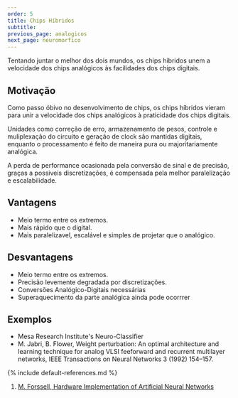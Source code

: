 ```yaml
---
order: 5
title: Chips Híbridos
subtitle:
previous_page: analogicos
next_page: neuromorfico
---
```

Tentando juntar o melhor dos dois mundos, os chips hibridos unem a velocidade dos chips analógicos às facilidades dos chips digitais.

## Motivação
Como passo óbivo no desenvolvimento de chips, os chips híbridos vieram para unir a velocidade dos chips analógicos à praticidade dos chips digitais.

Unidades como correção de erro, armazenamento de pesos, controle e muliplexação do circuito e geração de clock são mantidas digitais, enquanto o processamento é feito de maneira pura ou majoritariamente analógica.

A perda de performance ocasionada pela conversão de sinal e de precisão, graças a possiveis discretizações, é compensada pela melhor paralelização e escalabilidade.

## Vantagens
* Meio termo entre os extremos.
* Mais rápido que o digital.
* Mais paralelizavel, escalável e simples de projetar que o analógico.

## Desvantagens
* Meio termo entre os extremos.
* Precisão levemente degradada por discretizações.
* Conversões Analógico-Digitais necessárias
* Superaquecimento da parte analógica ainda pode ocorrrer

## Exemplos
* Mesa Research Institute's Neuro-Classifier
* M. Jabri, B. Flower, Weight perturbation: An optimal architecture and learning technique for analog VLSI feeforward and recurrent multilayer networks, IEEE Transactions on Neural Networks 3 (1992) 154–157.

{% include default-references.md %}

1. [M. Forssell, Hardware Implementation of Artificial Neural Networks](https://users.ece.cmu.edu/~pgrover/teaching/files/NeuromorphicComputing.pdf)